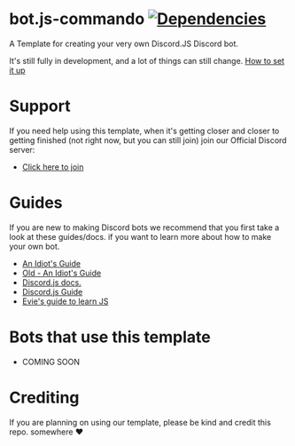 # bot.js-commando [![Dependencies](https://david-dm.org/A-da-m/bot.js-commando)](https://github.com/A-da-m/bot.js-commando)
A Template for creating your very own Discord.JS Discord bot.

It's still fully in development, and a lot of things can still change.
[How to set it up](https://github.com/abcdan/bot.js/wiki/Installation)

# Support
If you need help using this template, when it's getting closer and closer to getting finished (not right now, but you can still join) join our Official Discord server:
- [Click here to join](https://discord.gg/fFanWmU)

# Guides
If you are new to making Discord bots we recommend that you first take a look at these guides/docs. if you want to learn more about how to make your own bot.

- [An Idiot's Guide](https://anidiots.guide/)
- [Old - An Idiot's Guide](https://legacy.gitbook.com/book/anidiotsguide_old/discord-js-bot-guide)
- [Discord.js docs.](https://discord.js.org/#/docs/main/stable/general/welcome)
- [Discord.js Guide](https://discordjs.guide/#/)
- [Evie's guide to learn JS](https://evie.gitbook.io/js/)

# Bots that use this template
- COMING SOON


# Crediting
If you are planning on using our template, please be kind and credit this repo. somewhere :heart:
